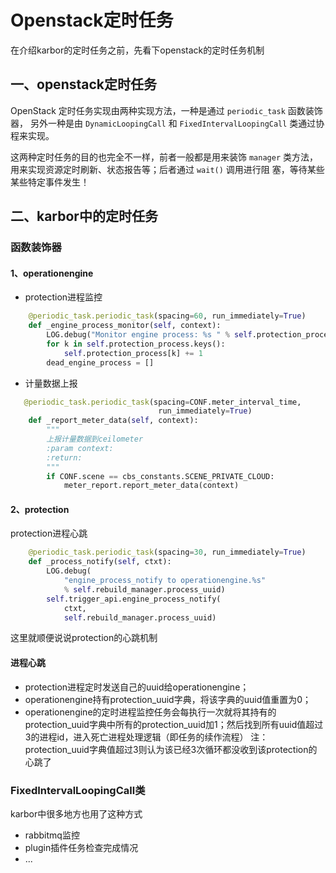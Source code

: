 # Openstack定时任务

在介绍karbor的定时任务之前，先看下openstack的定时任务机制

## 一、openstack定时任务

OpenStack 定时任务实现由两种实现方法，一种是通过 `periodic_task` 函数装饰器， 另外一种是由 `DynamicLoopingCall` 和 `FixedIntervalLoopingCall` 类通过协程来实现。

这两种定时任务的目的也完全不一样，前者一般都是用来装饰 `manager` 类方法，用来实现资源定时刷新、状态报告等；后者通过 `wait()` 调用进行阻 塞，等待某些某些特定事件发生！


## 二、karbor中的定时任务

### 函数装饰器 
#### 1、operationengine
* protection进程监控
```python
    @periodic_task.periodic_task(spacing=60, run_immediately=True)
    def _engine_process_monitor(self, context):
        LOG.debug("Monitor engine process: %s " % self.protection_process)
        for k in self.protection_process.keys():
            self.protection_process[k] += 1
        dead_engine_process = []
```
* 计量数据上报
```python
   @periodic_task.periodic_task(spacing=CONF.meter_interval_time,
                                 run_immediately=True)
    def _report_meter_data(self, context):
        """
        上报计量数据到ceilometer
        :param context:
        :return:
        """
        if CONF.scene == cbs_constants.SCENE_PRIVATE_CLOUD:
            meter_report.report_meter_data(context)
```

#### 2、protection
protection进程心跳
```python
    @periodic_task.periodic_task(spacing=30, run_immediately=True)
    def _process_notify(self, ctxt):
        LOG.debug(
            "engine_process_notify to operationengine.%s"
            % self.rebuild_manager.process_uuid)
        self.trigger_api.engine_process_notify(
            ctxt,
            self.rebuild_manager.process_uuid)
```

这里就顺便说说protection的心跳机制
#### 进程心跳
* protection进程定时发送自己的uuid给operationengine；
* operationengine持有protection_uuid字典，将该字典的uuid值重置为0；  
* operationengine的定时进程监控任务会每执行一次就将其持有的protection_uuid字典中所有的protection_uuid加1；然后找到所有uuid值超过3的进程id，进入死亡进程处理逻辑（即任务的续作流程）
注：protection_uuid字典值超过3则认为该已经3次循环都没收到该protection的心跳了

### FixedIntervalLoopingCall类
karbor中很多地方也用了这种方式  
* rabbitmq监控
* plugin插件任务检查完成情况
* ...

